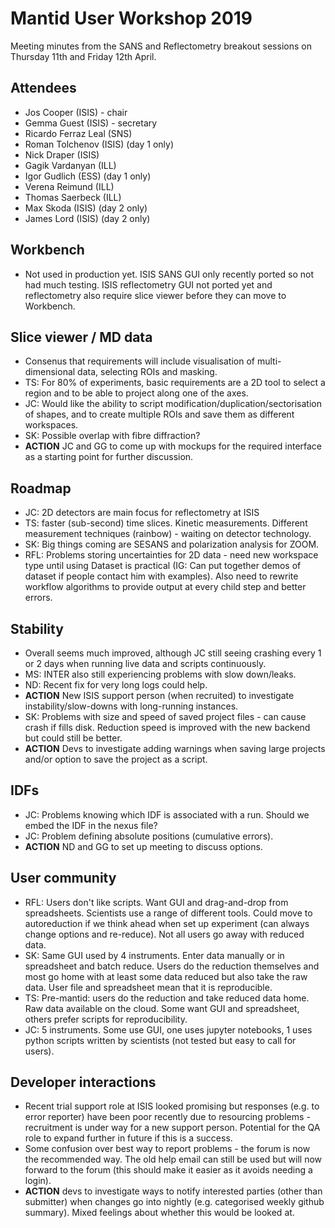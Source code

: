 Mantid User Workshop 2019
===

Meeting minutes from the SANS and Reflectometry breakout sessions on Thursday 11th and Friday 12th April.


Attendees
---------
- Jos Cooper (ISIS) - chair
- Gemma Guest (ISIS) - secretary
- Ricardo Ferraz Leal (SNS)
- Roman Tolchenov (ISIS) (day 1 only)
- Nick Draper (ISIS)
- Gagik Vardanyan (ILL)
- Igor Gudlich (ESS) (day 1 only)
- Verena Reimund (ILL)
- Thomas Saerbeck (ILL)
- Max Skoda (ISIS) (day 2 only)
- James Lord (ISIS) (day 2 only)

Workbench
---------
- Not used in production yet. ISIS SANS GUI only recently ported so not had much testing. ISIS reflectometry GUI not ported yet and reflectometry also require slice viewer before they can move to Workbench.

Slice viewer / MD data
----------------------
- Consenus that requirements will include visualisation of multi-dimensional data, selecting ROIs and masking.
- TS: For 80% of experiments, basic requirements are a 2D tool to select a region and to be able to project along one of the axes.
- JC: Would like the ability to script modification/duplication/sectorisation of shapes, and to create multiple ROIs and save them as different workspaces.
- SK: Possible overlap with fibre diffraction?
- **ACTION** JC and GG to come up with mockups for the required interface as a starting point for further discussion.

Roadmap
-------
- JC: 2D detectors are main focus for reflectometry at ISIS
- TS: faster (sub-second) time slices. Kinetic measurements. Different measurement techniques (rainbow) - waiting on detector technology.
- SK: Big things coming are SESANS and polarization analysis for ZOOM.
- RFL: Problems storing uncertainties for 2D data - need new workspace type until using Dataset is practical (IG: Can put together demos of dataset if people contact him with examples). Also need to rewrite workflow algorithms to provide output at every child step and better errors. 

Stability
---------
- Overall seems much improved, although JC still seeing crashing every 1 or 2 days when running live data and scripts continuously.
- MS: INTER also still experiencing problems with slow down/leaks.
- ND: Recent fix for very long logs could help.
- **ACTION** New ISIS support person (when recruited) to investigate instability/slow-downs with long-running instances.
- SK: Problems with size and speed of saved project files - can cause crash if fills disk. Reduction speed is improved with the new backend but could still be better. 
- **ACTION** Devs to investigate adding warnings when saving large projects and/or option to save the project as a script.

IDFs
----
- JC: Problems knowing which IDF is associated with a run. Should we embed the IDF in the nexus file?
- JC: Problem defining absolute positions (cumulative errors).
- **ACTION** ND and GG to set up meeting to discuss options.

User community
--------------
- RFL: Users don't like scripts. Want GUI and drag-and-drop from spreadsheets. Scientists use a range of different tools. Could move to autoreduction if we think ahead when set up experiment (can always change options and re-reduce). Not all users go away with reduced data. 
- SK: Same GUI used by 4 instruments. Enter data manually or in spreadsheet and batch reduce. Users do the reduction themselves and most go home with at least some data reduced but also take the raw data. User file and spreadsheet mean that it is reproducible.
- TS: Pre-mantid: users do the reduction and take reduced data home. Raw data available on the cloud. Some want GUI and spreadsheet, others prefer scripts for reproducibility.
- JC: 5 instruments. Some use GUI, one uses jupyter notebooks, 1 uses python scripts written by scientists (not tested but easy to call for users).

Developer interactions
----------------------
- Recent trial support role at ISIS looked promising but responses (e.g. to error reporter) have been poor recently due to resourcing problems - recruitment is under way for a new support person. Potential for the QA role to expand further in future if this is a success.
- Some confusion over best way to report problems - the forum is now the recommended way. The old help email can still be used but will now forward to the forum (this should make it easier as it avoids needing a login).
- **ACTION** devs to investigate ways to notify interested parties (other than submitter) when changes go into nightly (e.g. categorised weekly github summary). Mixed feelings about whether this would be looked at.

